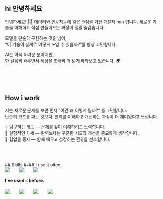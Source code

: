 ## hi 안녕하세요
안녕하세요! 🙋‍♂️ 데이터와 인공지능에 깊은 관심을 가진 개발자 min 입니다.
새로운 기술을 이해하고 직접 만들어보는 과정이 정말 즐겁습니다.

모델을 단순히 구현하는 것을 넘어,  
“이 기술이 실제로 어떻게 쓰일 수 있을까?”를 항상 고민합니다.  

AI는 아직 어려운 분야지만,  
한 걸음씩 배우면서 세상을 조금씩 더 넓게 바라보고 있습니다. 🌍 

<br />
<br />
<br />

## How i work
저는 새로운 문제를 보면 먼저 “이건 왜 이렇게 될까?” 를 고민합니다.  
단순히 코드를 짜는 것보다, 원리를 이해하고 개선하는 과정이 더 재미있다고 느낍니다.

💡 탐구하는 태도 — 문제를 깊이 이해하려고 노력합니다.  
🚀 실험적인 자세 — 완벽보다는 꾸준한 시도와 개선을 중요하게 생각합니다.  
🤝 협업을 중시 — 함께 배우고 성장하는 환경을 선호합니다.

<br />
<br />
<br />
## Skills
#### I use it often.
<div style="display:flex;gap:30px;flex-wrap:wrap;">
<img src="https://img.shields.io/badge/Python-3776AB?style=for-the-badge&logo=python&logoColor=white">
  <img src="https://img.shields.io/badge/PyTorch-EE4C2C?style=for-the-badge&logo=pytorch&logoColor=white">
  <img src="https://img.shields.io/badge/TensorFlow-FF6F00?style=for-the-badge&logo=tensorflow&logoColor=white">
</div>

#### I've used it before.
<div style="display:flex;gap:30px;flex-wrap:wrap;">
  <img src="https://img.shields.io/badge/Java-007396?style=for-the-badge&logo=Java&logoColor=white">
  <img src="https://img.shields.io/badge/Docker-2496ED?style=for-the-badge&logo=Docker&logoColor=white">
  <img src="https://img.shields.io/badge/Kubernetes-326CE5?style=for-the-badge&logo=Kubernetes&logoColor=white">
  <img src="https://img.shields.io/badge/AWS-232F3E?style=for-the-badge&logo=amazonaws&logoColor=white">
</div>
<br />
<br />
<br />
